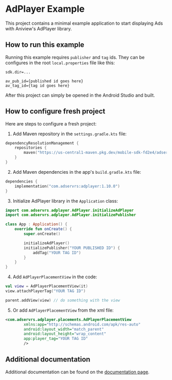 # AdPlayer Example

This project contains a minimal example application to start displaying Ads with Aniview's AdPlayer library.


## How to run this example
Running this example requires `publisher` and `tag` ids.
They can be configures in the root `local.properties` file like this:

```properties
sdk.dir=...

av_pub_id={published id goes here}
av_tag_id={tag id goes here}
```

After this project can simply be opened in the Android Studio and built.


## How to configure fresh project
Here are steps to configure a fresh project:

1. Add Maven repository in the `settings.gradle.kts` file:
```kts
dependencyResolutionManagement {
    repositories {
        maven("https://us-central1-maven.pkg.dev/mobile-sdk-fd2e4/adservr-maven")
    }
}
```

2. Add Maven dependencies in the app's `build.gradle.kts` file:
```kts
dependencies {
    implementation("com.adservrs:adplayer:1.10.0")
}
```

3. Initialize AdPlayer library in the `Application` class:
```kotlin
import com.adservrs.adplayer.AdPlayer.initializeAdPlayer
import com.adservrs.adplayer.AdPlayer.initializePublisher

class App : Application() {
    override fun onCreate() {
        super.onCreate()

        initializeAdPlayer()
        initializePublisher("YOUR PUBLISHED ID") {
            addTag("YOUR TAG ID")
        }
    }
}
```

4. Add `AdPlayerPlacementView` in the code:
```kotlin
val view = AdPlayerPlacementView(it)
view.attachPlayerTag("YOUR TAG ID")

parent.addView(view) // do something with the view
```

5. Or add `AdPlayerPlacementView` from the xml file:
```xml
<com.adservrs.adplayer.placements.AdPlayerPlacementView
        xmlns:app="http://schemas.android.com/apk/res-auto"
        android:layout_width="match_parent"
        android:layout_height="wrap_content"
        app:player_tag="YOUR TAG ID"
        />
```

## Additional documentation
Additional documentation can be found on the [documentation page](https://aniview.github.io/ad-player-examples-android/).
